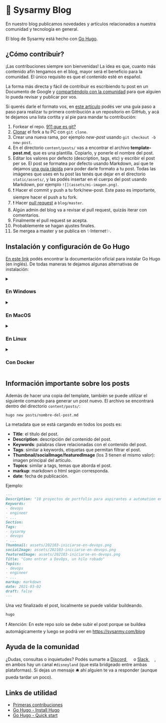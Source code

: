 # :rocket: Sysarmy Blog

En nuestro blog publicamos novedades y artículos relacionados a nuestra comunidad y tecnología en general.

El blog de Sysarmy está hecho con [Go Hugo](https://gohugo.io/).

## ¿Cómo contribuir?

¡Las contribuciones siempre son bienvenidas! La idea es que, cuanto más contenido afín tengamos en el blog, mayor será el beneficio para la comunidad. El único requisito es que el contenido esté en español.

La forma más directa y fácil de contribuir es escribiendo tu post en un Documento de Google y [compartiéndolo con la comunidad](#ayuda-de-la-comunidad) para que alguien lo pueda revisar y publicar por vos.

Si querés darle el formato vos, en [este artículo](https://github.com/firstcontributions/first-contributions/blob/master/translations/README.es.md) podés ver una guía paso a paso para realizar tu primera contribución a un repositorio en GitHub, y acá te dejamos una lista cortita y al pie para mandar tu contribución:

1. Forkear el repo. [911 que es git?](https://teloexplicocongatitos.com/poster/tlecg04)
2. [Clonar](https://github.com/firstcontributions/first-contributions/blob/master/translations/README.es.md#clona-clone-el-repositorio) el fork a tu PC con `git clone`.
3. Crear una nueva rama, por ejemplo _new-post_ usando `git checkout -b new-post`.
4. En el directorio `content/posts/` vas a encontrar el archivo **template-post.md**, que es una plantilla. Copiarlo, y ponerle el nombre del post.
5. Editar los valores por defecto (description, tags, etc) y escribir el post per se. El post se formatea por defecto usando Markdown, así que te dejamos [una guía rápida](https://docs.github.com/es/get-started/writing-on-github/getting-started-with-writing-and-formatting-on-github/basic-writing-and-formatting-syntax) para poder darle formato a tu post. Todas las imágenes que uses en tu post las tenés que dejar en el directorio `static/assets/`, y las podés insertar en el cuerpo del post usando Markdown, por ejemplo `![](assets/mi-imagen.png)`.
6. :exclamation: Hacer el commit y push a tu fork/new-post. Este paso es importante, siempre hacer el push a tu fork.
7. :exclamation: Hacer [pull request](https://github.com/firstcontributions/first-contributions/blob/master/translations/README.es.md#env%C3%ADa-submit-tus-cambios-para-ser-revisados) a `blog/master`.
8. Algún admin del blog va a revisar el pull request, quizás iterar con comentarios.
9. Finalmente el pull request se acepta.
10. Probablemente se hagan ajustes finales.
11. Se mergea a master y se publica en :sparkles:Internet:sparkles:.


## Instalación y configuración de Go Hugo

[En este link](https://gohugo.io/getting-started/installing/) podés encontrar la documentación oficial para instalar Go Hugo (en inglés). De todas maneras te dejamos algunas alternativas de instalación:

<details>
  <summary><h3>En Windows</h3></summary>
  Si estás en una PC con Windows y usas <a href='https://chocolatey.org/'>Chocolatey</a> como gestor de paquetes, podés instalar Hugo con el siguiente comando: 
  
  <div class="highlight highlight-source-shell position-relative overflow-auto">
    <pre>choco install hugo -confirm</pre>
  </div>
  
  Y después iniciarlo es tan simple como ejecutar:
  
  <div class="highlight highlight-source-shell position-relative overflow-auto">
    <pre>hugo server -D</pre>
  </div>
  Por defecto vas a poder acceder al blog entrando a <a href='http://localhost:1313/blog/'>http://localhost:1313/blog/</a>.
</details>

<details>
  <summary><h3>En MacOS</h3></summary>
  
  Utilizando [brew](https://brew.sh/index_es) se debe correr el siguiente comando:
  
  <div class="highlight highlight-source-shell position-relative overflow-auto">
    <pre>brew install hugo</pre>
  </div>
 
  Verificar la versión instalada
  
  <div class="highlight highlight-source-shell position-relative overflow-auto">
    <pre>hugo version</pre>
  </div>

  En el archivo config.toml se encuentra atributo publishDir, este se utiliza para determinar el directorio destino cuando se buildea.
  Una vez clonado el repositorio y desde el directorio blog, iniciar Go Hugo en modo Develop (no genera los archivos estáticos):
  
  <div class="highlight highlight-source-shell position-relative overflow-auto">
    <pre>hugo server -D</pre>
  </div>
  Por defecto vas a poder acceder al blog entrando a <a href='http://localhost:1313/blog/'>http://localhost:1313/blog/</a>.
</details>

<details>
  <summary><h3>En Linux</h3></summary>
  <ul>
    <li><h4>Paquete de Snap</h4></li>
    Para las <a href='https://snapcraft.io/docs/installing-snapd'>distribuciones que soporten Snap</a>, se puede instalar con:
    <div class="highlight highlight-source-shell position-relative overflow-auto">
      <pre lang="console">snap install hugo</pre>
    </div>
    <li><h4>Debian y Ubuntu</h4></li>
    <div class="highlight highlight-source-shell position-relative overflow-auto">
      <pre lang="console">sudo apt-get install hugo</pre>
    </div>
    La documentación de Hugo recomienda utilizar el paquete de Snap sobre esta opción ya que el .deb suele estar algunas versiones atrasado.
    <li><h4><a href='https://i.kym-cdn.com/photos/images/newsfeed/002/243/374/ae2.jpg'>Arch Linux</a></h4></li>
    Armaste el OS con tus propias manos, así que no debería ser necesario aclararlo, pero:
    <div class="highlight highlight-source-shell position-relative overflow-auto">
      <pre lang="console">sudo pacman -Syu hugo</pre>
    </div>
    <li><h4>Fedora</h4></li>
    <div class="highlight highlight-source-shell position-relative overflow-auto">
      <pre lang="console">sudo dnf install hugo</pre>
    </div>
  </ul>
  
  Una vez instalado Hugo, independientemente de tu distribución, y desde el directorio clonado del repositorio, podés iniciar Hugo con el siguiente comando:
  <div class="highlight highlight-source-shell position-relative overflow-auto">
    <pre lang="console">hugo server -D</pre>
  </div>
  Por defecto vas a poder acceder al blog entrando a <a href='http://localhost:1313/blog/'>http://localhost:1313/blog/</a>.
</details>

<details>
  <summary><h3>Con Docker</h3></summary>
  El equipo de Hugo no ofrece imágenes oficiales de Docker, pero recomienda la siguiente: <a href='https://hub.docker.com/r/klakegg/hugo/'>https://hub.docker.com/r/klakegg/hugo/</a>
  
  Para utilizarla, desde el directorio del repositorio clonado, solo hay que ejecutar:
  <div class="highlight highlight-text-shell-session position-relative overflow-auto">
    <pre lang="console">docker run --rm -it \
      -v $(pwd):/src \
      -p 1313:1313 \
      klakegg/hugo \
      server</pre>
  </div>
  
  O también se puede usar con docker-compose:
  <div class="highlight highlight-text-shell-session position-relative overflow-auto">
    <pre lang="yaml">server:
    image: klakegg/hugo
    command: server
    volumes:
      - ".:/src"
    ports:
      - "1313:1313"</pre>
  </div>
  Por defecto vas a poder acceder al blog entrando a <a href='http://localhost:1313/blog/'>http://localhost:1313/blog/</a>.  
</details>

## Información importante sobre los posts
Además de hacer una copia del template, también se puede utilizar el siguiente comando para generar un post nuevo. El archivo se encontrará dentro del directorio `content/posts/`:
```console
hugo new posts/nombre-del-post.md
```
La metadata que se está cargando en todos los posts es:

- **Title**: el título del post.
- **Description**: descripción del contenido del post.
- **Keywords**: palabras clave relacionadas con el contenido del post.
- **Tags**: similar a keywords, etiquetas que permitan filtrar el post.
- **Thumbnail/socialImage/featuredImage** (los 3 tienen el mismo valor): imagen principal del artículo.
- **Topics**: similar a tags, temas que aborda el post.
- **markup**: markdown o html según corresponda.
- **date**: fecha de publicación.

Ejemplo: 
```md
---
Description: "10 proyectos de portfolio para aspirantes a automation engineer"
Keywords:
- devops 
- engineer
- ...
Section: 
Tags:
- sysarmy
- devops
- ...
Thumbnail: assets/202103-iniciarse-en-devops.png
socialImage: assets/202103-iniciarse-en-devops.png
featuredImage: assets/202103-iniciarse-en-devops.png
Title: "Como entrar a DevOps, un hilo robado"
Topics:
- devops 
- engineer
- ...
markup: markdown
date: 2021-03-02
draft: false
---
```

Una vez finalizado el post, localmente se puede validar buildeando.

```bash
hugo
```
:exclamation: Atención: En este repo solo se debe subir el post porque se buildea automágicamente y luego se podrá ver en https://sysarmy.com/blog

## Ayuda de la comunidad

¿Dudas, consultas o inquietudes? Podés sumarte a [Discord <img width="16px" src="https://cdn.jsdelivr.net/npm/simple-icons@v/icons/discord.svg" />](https://sysar.my/discord) o [Slack <img width="16px" src="https://cdn.jsdelivr.net/npm/simple-icons@v3/icons/slack.svg" />](https://sysar.my/slack), en ambos hay un canal `#disneyland` (que esta bridgeado entre ambas plataformas). Si dejas un mensaje 🛎️ ahí alguien te va a responder (aunque pueda tardar un poco).

## Links de utilidad
- [Primeras contribuciones](https://github.com/firstcontributions/first-contributions/blob/master/translations/README.es.md)
- [Go Hugo - Install Hugo](https://gohugo.io/getting-started/installing/)
- [Go Hugo - Quick start](https://gohugo.io/getting-started/quick-start/)


